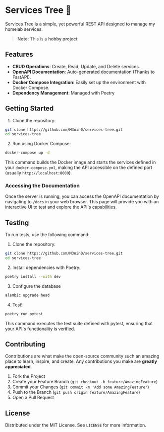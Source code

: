 
# Services Tree 🌳

Services Tree is a simple, yet powerful REST API designed to manage my homelab services.

> **Note**: This is a **hobby project**

## Features

- **CRUD Operations**: Create, Read, Update, and Delete services.
- **OpenAPI Documentation**: Auto-generated documentation (Thanks to FastAPI).
- **Docker Compose Integration**: Easily set up the environment with Docker Compose.
- **Dependency Management**: Managed with Poetry 

## Getting Started

1. Clone the repository:

```bash
git clone https://github.com/M3nin0/services-tree.git
cd services-tree
```

2. Run using Docker Compose:

```bash
docker-compose up -d
```

This command builds the Docker image and starts the services defined in your `docker-compose.yml`, making the API accessible on the defined port (usually `http://localhost:8000`).

### Accessing the Documentation

Once the server is running, you can access the OpenAPI documentation by navigating to `/docs` in your web browser. This page will provide you with an interactive UI to test and explore the API's capabilities.

## Testing

To run tests, use the following command:

1. Clone the repository:

```bash
git clone https://github.com/M3nin0/services-tree.git
cd services-tree
```

2. Install dependencies with Poetry:

```bash
poetry install --with dev
```

3. Configure the database

```bash
alembic upgrade head
```

4. Test!

```bash
poetry run pytest
```

This command executes the test suite defined with pytest, ensuring that your API's functionality is verified.

## Contributing

Contributions are what make the open-source community such an amazing place to learn, inspire, and create. Any contributions you make are **greatly appreciated**.

1. Fork the Project
2. Create your Feature Branch (`git checkout -b feature/AmazingFeature`)
3. Commit your Changes (`git commit -m 'Add some AmazingFeature'`)
4. Push to the Branch (`git push origin feature/AmazingFeature`)
5. Open a Pull Request

## License

Distributed under the MIT License. See `LICENSE` for more information.
